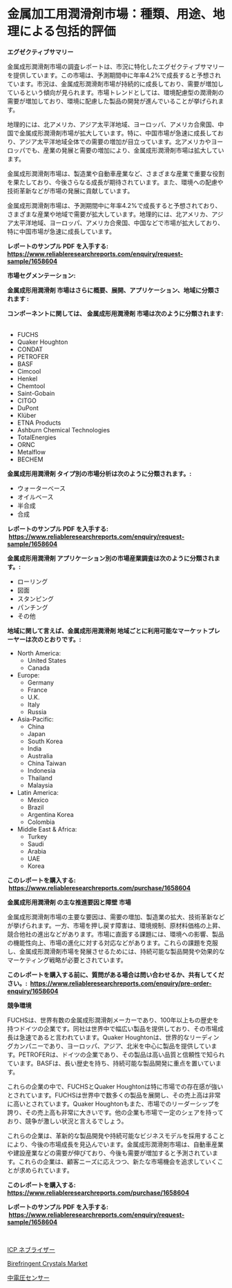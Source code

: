<p><h1>金属加工用潤滑剤市場：種類、用途、地理による包括的評価</h1></p><p><strong>エグゼクティブサマリー</strong></p>
<p><p>金属成形潤滑剤市場の調査レポートは、市況に特化したエグゼクティブサマリーを提供しています。この市場は、予測期間中に年率4.2%で成長すると予想されています。市況は、金属成形潤滑剤市場が持続的に成長しており、需要が増加しているという傾向が見られます。市場トレンドとしては、環境配慮型の潤滑剤の需要が増加しており、環境に配慮した製品の開発が進んでいることが挙げられます。</p><p>地理的には、北アメリカ、アジア太平洋地域、ヨーロッパ、アメリカ合衆国、中国で金属成形潤滑剤市場が拡大しています。特に、中国市場が急速に成長しており、アジア太平洋地域全体での需要の増加が目立っています。北アメリカやヨーロッパでも、産業の発展と需要の増加により、金属成形潤滑剤市場は拡大しています。</p><p>金属成形潤滑剤市場は、製造業や自動車産業など、さまざまな産業で重要な役割を果たしており、今後さらなる成長が期待されています。また、環境への配慮や技術革新などが市場の発展に貢献しています。</p><p>金属成形潤滑剤市場は、予測期間中に年率4.2%で成長すると予想されており、さまざまな産業や地域で需要が拡大しています。地理的には、北アメリカ、アジア太平洋地域、ヨーロッパ、アメリカ合衆国、中国などで市場が拡大しており、特に中国市場が急速に成長しています。</p></p>
<p><strong>レポートのサンプル PDF を入手する: <a href="https://www.reliableresearchreports.com/enquiry/request-sample/1658604">https://www.reliableresearchreports.com/enquiry/request-sample/1658604</a></strong></p>
<p><strong>市場セグメンテーション:</strong></p>
<p><strong> 金属成形用潤滑剤 市場はさらに概要、展開、アプリケーション、地域に分類されます :</strong></p>
<p><strong>コンポーネントに関しては、 金属成形用潤滑剤 市場は次のように分類されます: &nbsp;</strong></p>
<p><ul><li>FUCHS</li><li>Quaker Houghton</li><li>CONDAT</li><li>PETROFER</li><li>BASF</li><li>Cimcool</li><li>Henkel</li><li>Chemtool</li><li>Saint-Gobain</li><li>CITGO</li><li>DuPont</li><li>Klüber</li><li>ETNA Products</li><li>Ashburn Chemical Technologies</li><li>TotalEnergies</li><li>ORNC</li><li>Metalflow</li><li>BECHEM</li></ul></p>
<p><strong> 金属成形用潤滑剤 タイプ別の市場分析は次のように分類されます。:</strong></p>
<p><ul><li>ウォーターベース</li><li>オイルベース</li><li>半合成</li><li>合成</li></ul></p>
<p><strong>レポートのサンプル PDF を入手する: &nbsp;<a href="https://www.reliableresearchreports.com/enquiry/request-sample/1658604">https://www.reliableresearchreports.com/enquiry/request-sample/1658604</a></strong></p>
<p><strong> 金属成形用潤滑剤 アプリケーション別の市場産業調査は次のように分類されます。:</strong></p>
<p><ul><li>ローリング</li><li>図面</li><li>スタンピング</li><li>パンチング</li><li>その他</li></ul></p>
<p><strong>地域に関して言えば、金属成形用潤滑剤 地域ごとに利用可能なマーケットプレーヤーは次のとおりです。:</strong></p>
<p><ul>
    <li>
        North America:
        <ul>
            <li>United States</li>
            <li>Canada</li>
        </ul>
    </li>
    <li>
        Europe:
        <ul>
            <li>Germany</li>
            <li>France</li>
            <li>U.K.</li>
            <li>Italy</li>
            <li>Russia</li>
        </ul>
    </li>
    <li>
        Asia-Pacific:
        <ul>
            <li>China</li>
            <li>Japan</li>
            <li>South Korea</li>
            <li>India</li>
            <li>Australia</li>
            <li>China Taiwan</li>
            <li>Indonesia</li>
            <li>Thailand</li>
            <li>Malaysia</li>
        </ul>
    </li>
    <li>
        Latin America:
        <ul>
            <li>Mexico</li>
            <li>Brazil</li>
            <li>Argentina Korea</li>
            <li>Colombia</li>
        </ul>
    </li>
    <li>
        Middle East & Africa:
        <ul>
            <li>Turkey</li>
            <li>Saudi</li>
            <li>Arabia</li>
            <li>UAE</li>
            <li>Korea</li>
        </ul>
    </li>
    </ul></p>
<p><strong>このレポートを購入する: &nbsp;<a href="https://www.reliableresearchreports.com/purchase/1658604">https://www.reliableresearchreports.com/purchase/1658604</a></strong></p>
<p><strong>金属成形用潤滑剤 の主な推進要因と障壁 市場</strong></p>
<p><p>金属成形潤滑剤市場の主要な要因は、需要の増加、製造業の拡大、技術革新などが挙げられます。一方、市場を押し戻す障害は、環境規制、原材料価格の上昇、競合他社の進出などがあります。市場に直面する課題には、環境への影響、製品の機能性向上、市場の進化に対する対応などがあります。これらの課題を克服し、金属成形潤滑剤市場を発展させるためには、持続可能な製品開発や効果的なマーケティング戦略が必要とされています。</p></p>
<p><strong>このレポートを購入する前に、質問がある場合は問い合わせるか、共有してください。:&nbsp; <a href="https://www.reliableresearchreports.com/enquiry/pre-order-enquiry/1658604">https://www.reliableresearchreports.com/enquiry/pre-order-enquiry/1658604</a></strong></p>
<p><strong>競争環境</strong></p>
<p><p>FUCHSは、世界有数の金属成形潤滑剤メーカーであり、100年以上もの歴史を持つドイツの企業です。同社は世界中で幅広い製品を提供しており、その市場成長は急速であると言われています。Quaker Houghtonは、世界的なリーディングカンパニーであり、ヨーロッパ、アジア、北米を中心に製品を提供しています。PETROFERは、ドイツの企業であり、その製品は高い品質と信頼性で知られています。BASFは、長い歴史を持ち、持続可能な製品開発に重点を置いています。</p><p>これらの企業の中で、FUCHSとQuaker Houghtonは特に市場での存在感が強いとされています。FUCHSは世界中で数多くの製品を展開し、その売上高は非常に高いとされています。Quaker Houghtonもまた、市場でのリーダーシップを誇り、その売上高も非常に大きいです。他の企業も市場で一定のシェアを持っており、競争が激しい状況と言えるでしょう。</p><p>これらの企業は、革新的な製品開発や持続可能なビジネスモデルを採用することにより、今後の市場成長を見込んでいます。金属成形潤滑剤市場は、自動車産業や建設産業などの需要が伸びており、今後も需要が増加すると予測されています。これらの企業は、顧客ニーズに応えつつ、新たな市場機会を追求していくことが求められています。</p></p>
<p><strong>このレポートを購入する: &nbsp; <a href="https://www.reliableresearchreports.com/purchase/1658604">https://www.reliableresearchreports.com/purchase/1658604</a></strong></p>
<p><strong>レポートのサンプル PDF を入手する: &nbsp;<a href="https://www.reliableresearchreports.com/enquiry/request-sample/1658604">https://www.reliableresearchreports.com/enquiry/request-sample/1658604</a></strong><strong></strong></p>
<p>&nbsp;</p>
<p><p><a href="https://github.com/JacksonWiza1924/Market-Research-Report-List-1/blob/main/222707712333.md">ICP ネブライザー</a></p><p><a href="https://summer-dogwood-3e9.notion.site/Decoding-the-Birefringent-Crystals-Market-A-Deep-Dive-into-the-Latest-Market-Trends-Market-Segment-ad0b3bc8590d44cea13f84285613d0ef">Birefringent Crystals Market</a></p><p><a href="https://github.com/Calvi3ynJerde867/Market-Research-Report-List-1/blob/main/108724512332.md">中電圧センサー</a></p></p>